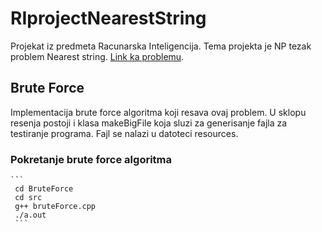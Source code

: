 # RIprojectNearestString

Projekat iz predmeta Racunarska Inteligencija. Tema projekta je NP tezak problem Nearest string.
[Link ka problemu](https://www.csc.kth.se/~viggo/wwwcompendium/node258.html#8078).

## Brute Force
Implementacija brute force algoritma koji resava ovaj problem. U sklopu resenja postoji i klasa makeBigFile koja sluzi za generisanje fajla za testiranje programa. Fajl se nalazi u datoteci resources.

   ### Pokretanje brute force algoritma
    
    ```
     cd BruteForce
     cd src
     g++ bruteForce.cpp
     ./a.out
     ```
